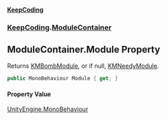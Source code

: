 #### [KeepCoding](index.md 'index')
### [KeepCoding](KeepCoding.md 'KeepCoding').[ModuleContainer](ModuleContainer.md 'KeepCoding.ModuleContainer')
## ModuleContainer.Module Property
Returns [KMBombModule](https://docs.microsoft.com/en-us/dotnet/api/KMBombModule 'KMBombModule'), or if null, [KMNeedyModule](https://docs.microsoft.com/en-us/dotnet/api/KMNeedyModule 'KMNeedyModule').  
```csharp
public MonoBehaviour Module { get; }
```
#### Property Value
[UnityEngine.MonoBehaviour](https://docs.microsoft.com/en-us/dotnet/api/UnityEngine.MonoBehaviour 'UnityEngine.MonoBehaviour')
